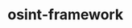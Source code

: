 # osint-framework

<section>
    <!--<meta http-equiv="Content-Type" content="text/html;charset=utf-8"/>-->
    <link type="text/css" rel="stylesheet" href="https://7pub.github.io/cdn-gw/style/caliweb/framework/arf.css" />
    <script src="https://7pub.github.io/cdn-gw/json/caliweb/framework/arf.json" type="text/javascript"></script>
    <script src="https://7pub.github.io/cdn-gw/scripts/caliweb/framework/d3.v3.min.js" type="text/javascript"></script>
    <div id="body">
        <div id="header">
        <script src="https://7pub.github.io/cdn-gw/scripts/caliweb/framework/arf.js" type="text/javascript"></script>
        </div>
    </div>
</section>

